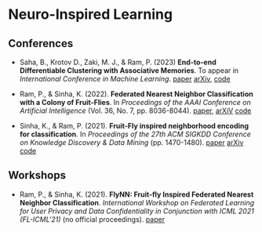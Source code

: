 # Neuro-Inspired Learning

## Conferences

- Saha, B., Krotov D., Zaki, M. J., & Ram, P. (2023) **End-to-end Differentiable Clustering with Associative Memories**. To appear in *International Conference in Machine Learning*. [paper](https://proceedings.mlr.press/v202/saha23a/saha23a.pdf) [arXiv](https://arxiv.org/pdf/2306.03209.pdf), [code](https://github.com/bsaha205/clam) 

- Ram, P., & Sinha, K. (2022). **Federated Nearest Neighbor Classification with a Colony of Fruit-Flies**. In *Proceedings of the AAAI Conference on Artificial Intelligence* (Vol. 36, No. 7, pp. 8036-8044). [paper](https://ojs.aaai.org/index.php/AAAI/article/view/20775), [arXiV](https://arxiv.org/pdf/2112.07157.pdf) [code](https://github.com/rithram/flynn)

- Sinha, K., & Ram, P. (2021). **Fruit-Fly inspired neighborhood encoding for classification**. In *Proceedings of the 27th ACM SIGKDD Conference on Knowledge Discovery & Data Mining* (pp. 1470-1480). [paper](https://dl.acm.org/doi/pdf/10.1145/3447548.3467246) [arXiv](https://arxiv.org/pdf/2008.08685.pdf) [code](https://github.com/rithram/fbfc)

## Workshops

- Ram, P., & Sinha, K. (2021). **FlyNN: Fruit-fly Inspired Federated Nearest Neighbor Classification**. *International Workshop on Federated Learning for User Privacy and Data Confidentiality in Conjunction with ICML 2021 (FL-ICML'21)* (no official proceedings). [paper](https://par.nsf.gov/servlets/purl/10334400)
